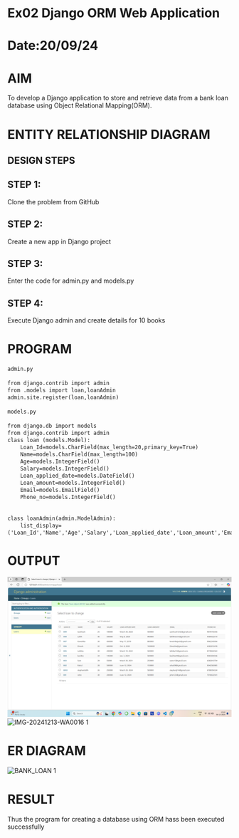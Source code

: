 # Ex02 Django ORM Web Application
# Date:20/09/24
# AIM
To develop a Django application to store and retrieve data from a bank loan database using Object Relational Mapping(ORM).

# ENTITY RELATIONSHIP DIAGRAM
## DESIGN STEPS
## STEP 1:
Clone the problem from GitHub

## STEP 2:
Create a new app in Django project

## STEP 3:
Enter the code for admin.py and models.py

## STEP 4:
Execute Django admin and create details for 10 books

# PROGRAM
```
admin.py

from django.contrib import admin
from .models import loan,loanAdmin
admin.site.register(loan,loanAdmin)

models.py

from django.db import models
from django.contrib import admin
class loan (models.Model):
    Loan_Id=models.CharField(max_length=20,primary_key=True)
    Name=models.CharField(max_length=100)
    Age=models.IntegerField()
    Salary=models.IntegerField()
    Loan_applied_date=models.DateField()
    Loan_amount=models.IntegerField()
    Email=models.EmailField()
    Phone_no=models.IntegerField()


class loanAdmin(admin.ModelAdmin):
    list_display=('Loan_Id','Name','Age','Salary','Loan_applied_date','Loan_amount','Email','Phone_no')

```

# OUTPUT
![alt text](<Screenshot (89).png>)
![IMG-20241213-WA0016 1](https://github.com/user-attachments/assets/6dfb1470-343c-4160-a74d-968964574b1c)


# ER DIAGRAM
![BANK_LOAN 1](https://github.com/user-attachments/assets/a9407eb1-04a6-4c1b-aa6a-f267750d37f2)



# RESULT
Thus the program for creating a database using ORM hass been executed successfully
